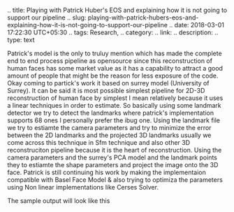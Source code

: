 
.. title: Playing with Patrick Huber's EOS and explaining how it is not going to support our pipeline
.. slug: playing-with-patrick-hubers-eos-and-explaining-how-it-is-not-going-to-support-our-pipeline
.. date: 2018-03-01 17:22:30 UTC+05:30
.. tags: Research, 
.. category: 
.. link: 
.. description: 
.. type: text


Patrick's model is the only to truluy mention which has made the complete end to end process pipeline as opensource since this reconstruction of human faces has some market value as it has a capability to attract a good amount of people that might be the reason for less exposure of the code. Okay coming to partick's work it based on surrey model (University of Surrey).
It can be said it is most possible simplest pipeline for 2D-3D reconstruction of human face by simplest I mean relatively because it uses a linear techniques in order to estimate. So basically using some landmark detector we try to detect the landmarks where patrick's implementation supports 68 ones I personally prefer the ibug one. Using the landmark file we try to estiamte the camera parameters and try to minimize the error between the 2D landmarks and the projected 3D landmarks usually we come across this technique in Sfm technique and also other 3D reconstruciton pipeline because it is the heart of reconstruction. Using the camera parameters and the surrey's PCA model and the landmark points they to estiamte the shape parameters and project the image onto the 3D face. Patrick is still continuing his work by making the implementaion compatible with Basel Face Model & also trying to optimiza the parameters using Non linear implementations like Cerses Solver.
<!-- TEASER_END -->

The sample output will look like this 

